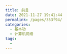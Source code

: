 ```yaml
---
title: 前言
date: 2021-11-27 19:41:44
permalink: /pages/353f94/
categories:
  - 基本功
  - 计算机网络
tags:
  - 
---
```

